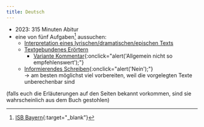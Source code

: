 ```yaml
---
title: Deutsch
---
```


- 2023: 315 Minuten Abitur
- eine von fünf Aufgaben[^1] aussuchen:
  - [Interpretation eines lyrischen/dramatischen/epischen Texts](interpretation.html)
  - [Textgebundenes Erörtern](eroertern.html)
    - [Variante Kommentar](){:onclick="alert('Allgemein nicht so empfehlenswert');"}
  - [Informierendes Schreiben](){:onclick="alert('Nein');"}  
→ am besten möglichst viel vorbereiten, weil die vorgelegten Texte unberechenbar sind

(falls euch die Erläuterungen auf den Seiten bekannt vorkommen, sind sie wahrscheinlich aus dem Buch gestohlen)

[^1]: [ISB Bayern](https://isb.bayern.de/gymnasium/leistungserhebungen/abiturpruefung-gymnasium/deutsch/){:target="_blank"}